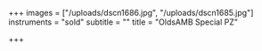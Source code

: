 +++
images = ["/uploads/dscn1686.jpg", "/uploads/dscn1685.jpg"]
instruments = "sold"
subtitle = ""
title = "OldsAMB Special PZ"

+++
